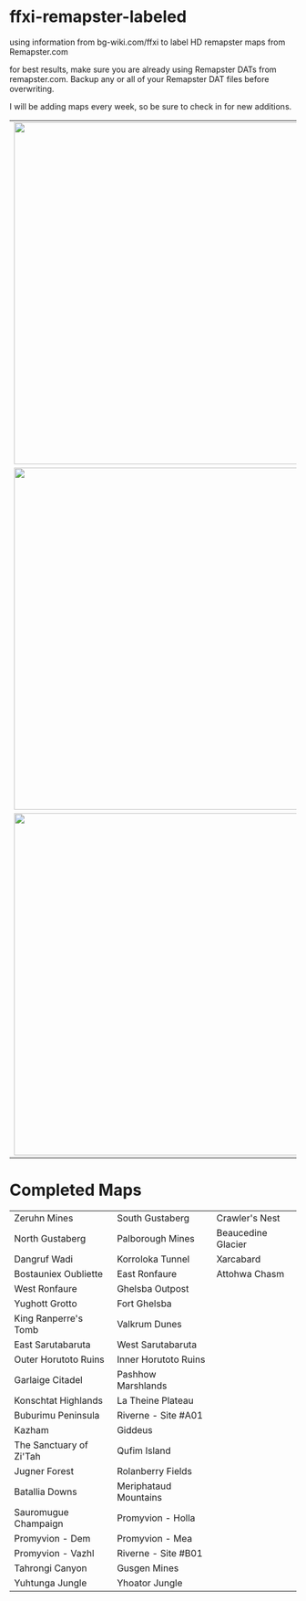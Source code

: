 # ffxi-remapster-labeled
using information from bg-wiki.com/ffxi to label HD remapster maps from Remapster.com

for best results, make sure you are already using Remapster DATs from remapster.com. 
Backup any or all of your Remapster DAT files before overwriting.
<p>
I will be adding maps every week, so be sure to check in for new additions.
</p>

<table>
<tr>
<td>
<img src="preview1.png" width="600"/>
</td>
</tr><tr>
<td>
<img src="preview2.png" width="600"/>
</td>
</tr><tr>
<td>
<img src="preview3.png" width="600"/>
</td>
</tr>
</table>


<h1> Completed Maps </h1>


<table>
  <tr>
  <td>
    Zeruhn Mines
  </td>
  <td>
     South Gustaberg
  </td>
  <td>
     Crawler's Nest
  </td>
  </tr>
  
  
  <tr>
  <td>
    North Gustaberg
  </td>
  <td>
    Palborough Mines
  </td>
  <td>
     Beaucedine Glacier
  </td>
  </tr>
  
  
  <tr>
  <td>
    Dangruf Wadi
  </td>
  <td>
    Korroloka Tunnel
  </td>
  <td>
     Xarcabard
  </td>
  </tr>
  
  
  <tr>
  <td>
    Bostauniex Oubliette
  </td>
  <td>
    East Ronfaure
  </td>
  <td>
     Attohwa Chasm
  </td>
  </tr>
  
  
  <tr>
  <td>
    West Ronfaure
  </td>
  <td>
    Ghelsba Outpost
  </td>
   <td>
   
  </td>
  </tr>
  
  
  <tr>
  <td>
    Yughott Grotto
  </td>
  <td>
    Fort Ghelsba
  </td>
   <td>
 
  </td>
  </tr>
  
  
  <tr>
  <td>
    King Ranperre's Tomb
  </td>
  <td>
    Valkrum Dunes
  </td>
   <td>
 
  </td>
  </tr>
  
  
  <tr>
  <td>
    East Sarutabaruta
  </td>
  <td>
    West Sarutabaruta
  </td>
   <td>
 
  </td>
  </tr>
  
  
  <tr>
  <td>
    Outer Horutoto Ruins
  </td>
  <td>
    Inner Horutoto Ruins
  </td>
   <td>
 
  </td>
  </tr>
  
  
  <tr>
  <td>
    Garlaige Citadel
  </td>
  <td>
    Pashhow Marshlands
  </td>
   <td>
 
  </td>
  </tr>
  
  
  <tr>
  <td>
    Konschtat Highlands
  </td>
  <td>
    La Theine Plateau
  </td>
   <td>
 
  </td>
  </tr>
  
  
  <tr>
  <td>
    Buburimu Peninsula
  </td>
  <td>
    Riverne - Site #A01
  </td>
   <td>
 
  </td>
  </tr>
  
  
  <tr>
  <td>
    Kazham
  </td>
  <td>
    Giddeus
  </td>
   <td>
 
  </td>
  </tr>
  
  
  <tr>
  <td>
    The Sanctuary of Zi'Tah
  </td>
  <td>
    Qufim Island
  </td>
   <td>
 
  </td>
  </tr>
  
  
  <tr>
  <td>
    Jugner Forest
  </td>
  <td>
    Rolanberry Fields
  </td>
   <td>
 
  </td>
  </tr>
  
  
  <tr>
  <td>
    Batallia Downs
  </td>
  <td>
    Meriphataud Mountains
  </td>
   <td>
 
  </td>
  </tr>
  
  
  <tr>
  <td>
    Sauromugue Champaign
  </td>
  <td>
    Promyvion - Holla
  </td>
   <td>
 
  </td>
  </tr>
  
  
  <tr>
  <td>
    Promyvion - Dem
  </td>
  <td>
    Promyvion - Mea
  </td>
   <td>
 
  </td>
  </tr>
  
  
  <tr>
  <td>
    Promyvion - Vazhl
  </td>
  <td>
    Riverne - Site #B01
  </td>
   <td>
 
  </td>
  </tr>
  
  
  <tr>
  <td>
    Tahrongi Canyon
  </td>
  <td>
    Gusgen Mines
  </td>
   <td>
 
  </td>
  </tr>
  
  
  <tr>
  <td>
    Yuhtunga Jungle
  </td>
  <td>
    Yhoator Jungle
  </td>
   <td>
 
  </td>
  </tr>
  


</table>
